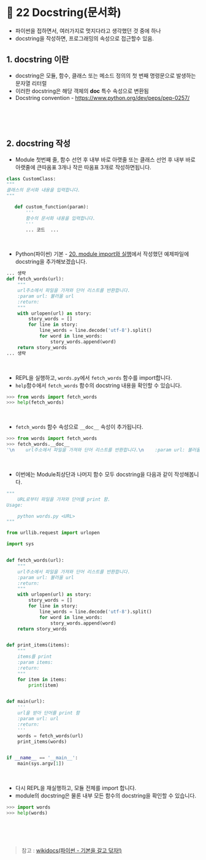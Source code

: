 # 📝 22 Docstring(문서화)
* 파이썬을 접하면서, 여러가지로 멋지다라고 생각했던 것 중에 하나
* docstring을 작성하면, 프로그래밍의 속성으로 접근할수 있음.

## 1. docstring 이란
* docstring은 모듈, 함수, 클래스 또는 메소드 정의의 첫 번째 명령문으로 발생하는 문자열 리터럴
* 이러한 docstring은 해당 객체의 **doc** 특수 속성으로 변환됨
* Docstring convention - https://www.python.org/dev/peps/pep-0257/


<br/><br/><br/>
## 2. docstring 작성
* Module 첫번째 줄, 함수 선언 후 내부 바로 아랫줄 또는 클래스 선언 후 내부 바로 아랫줄에 큰따옴표 3개나 작은 따옴표 3개로 작성하면됩니다.
 ```python
 class CustomClass:
"""
클래스의 문서화 내용을 입력합니다.    
"""

    def custom_function(param):
        '''
        함수의 문서화 내용을 입력합니다.
        '''
        ... 코드  ...

 ```
<br/>

* Python(파이썬) 기본 - [20. module import와 실행](https://github.com/my-choe/TIL/blob/main/Python/Python_Basic_Grammar/20_module_import%EC%99%80_%EC%8B%A4%ED%96%89.md)에서 작성했던 예제파일에 docstring을 추가해보겠습니다.
```python
... 생략
def fetch_words(url):
    """
    url주소에서 파일을 가져와 단어 리스트를 반환합니다.
    :param url: 불러올 url
    :return:
    """
    with urlopen(url) as story:
        story_words = []
        for line in story:
            line_words = line.decode('utf-8').split()
            for word in line_words:
                story_words.append(word)
    return story_words
... 생략
```
<br/>

* REPL을 실행하고, `words.py`에서 `fetch_words` 함수를 import합니다.
* `help`함수에서 `fetch_words` 함수의 docstring 내용을 확인할 수 있습니다.
```python
>>> from words import fetch_words
>>> help(fetch_words)
```
<br/>

* `fetch_words` 함수 속성으로 `__doc__` 속성이 추가됩니다.
```python
>>> from words import fetch_words
>>> fetch_words.__doc__
'\n    url주소에서 파일을 가져와 단어 리스트를 반환합니다.\n    :param url: 불러올 url\n    :return:\n    '
```
<br/>

* 이번에는 Module최상단과 나머지 함수 모두 docstring을 다음과 같이 작성해봅니다.
```python
"""
    URL로부터 파일을 가져와 단어를 print 함.
Usage:

    python words.py <URL>
"""

from urllib.request import urlopen

import sys


def fetch_words(url):
    """
    url주소에서 파일을 가져와 단어 리스트를 반환합니다.
    :param url: 불러올 url
    :return:
    """
    with urlopen(url) as story:
        story_words = []
        for line in story:
            line_words = line.decode('utf-8').split()
            for word in line_words:
                story_words.append(word)
    return story_words


def print_items(items):
    """
    items를 print
    :param items: 
    :return: 
    """
    for item in items:
        print(item)


def main(url):
    '''
    url을 받아 단어를 print 함
    :param url: url
    :return:
    '''
    words = fetch_words(url)
    print_items(words)


if __name__ == '__main__':
    main(sys.argv[1])
```
<br/>

* 다시 REPL을 재실행하고, 모듈 전체를 import 합니다.
* module의 docstring은 물론 내부 모든 함수의 docstring을 확인할 수 있습니다.
```python
>>> import words
>>> help(words)
```

<br/><br/><br/>
> 참고 : [wikidocs(파이썬 - 기본을 갈고 닦자!)](https://wikidocs.net/16050)
